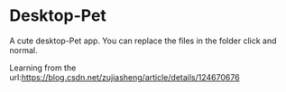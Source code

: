 # Desktop-Pet
A cute desktop-Pet app. You can replace the files in the folder click and normal. 

Learning from the url:https://blog.csdn.net/zujiasheng/article/details/124670676

